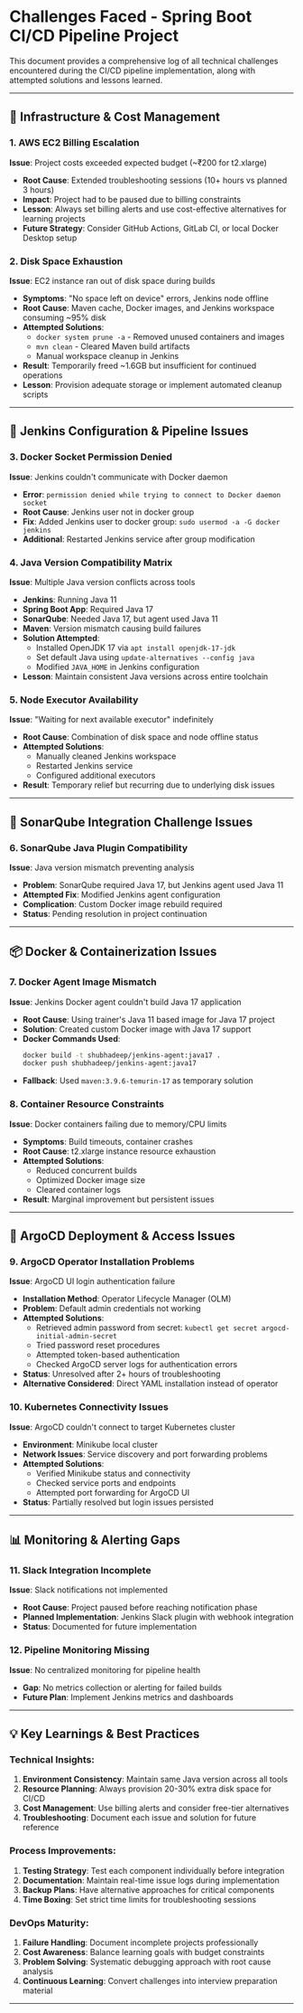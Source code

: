 # Challenges Faced - Spring Boot CI/CD Pipeline Project

This document provides a comprehensive log of all technical challenges encountered during the CI/CD pipeline implementation, along with attempted solutions and lessons learned.

---

## 🚧 Infrastructure & Cost Management

### 1. AWS EC2 Billing Escalation
**Issue**: Project costs exceeded expected budget (~₹200 for t2.xlarge)
- **Root Cause**: Extended troubleshooting sessions (10+ hours vs planned 3 hours)
- **Impact**: Project had to be paused due to billing constraints
- **Lesson**: Always set billing alerts and use cost-effective alternatives for learning projects
- **Future Strategy**: Consider GitHub Actions, GitLab CI, or local Docker Desktop setup

### 2. Disk Space Exhaustion
**Issue**: EC2 instance ran out of disk space during builds
- **Symptoms**: "No space left on device" errors, Jenkins node offline
- **Root Cause**: Maven cache, Docker images, and Jenkins workspace consuming ~95% disk
- **Attempted Solutions**:
  - `docker system prune -a` - Removed unused containers and images
  - `mvn clean` - Cleared Maven build artifacts
  - Manual workspace cleanup in Jenkins
- **Result**: Temporarily freed ~1.6GB but insufficient for continued operations
- **Lesson**: Provision adequate storage or implement automated cleanup scripts

---

## 🔧 Jenkins Configuration & Pipeline Issues

### 3. Docker Socket Permission Denied
**Issue**: Jenkins couldn't communicate with Docker daemon
- **Error**: `permission denied while trying to connect to Docker daemon socket`
- **Root Cause**: Jenkins user not in docker group
- **Fix**: Added Jenkins user to docker group: `sudo usermod -a -G docker jenkins`
- **Additional**: Restarted Jenkins service after group modification

### 4. Java Version Compatibility Matrix
**Issue**: Multiple Java version conflicts across tools
- **Jenkins**: Running Java 11
- **Spring Boot App**: Required Java 17
- **SonarQube**: Needed Java 17, but agent used Java 11
- **Maven**: Version mismatch causing build failures
- **Solution Attempted**:
  - Installed OpenJDK 17 via `apt install openjdk-17-jdk`
  - Set default Java using `update-alternatives --config java`
  - Modified `JAVA_HOME` in Jenkins configuration
- **Lesson**: Maintain consistent Java versions across entire toolchain

### 5. Node Executor Availability
**Issue**: "Waiting for next available executor" indefinitely
- **Root Cause**: Combination of disk space and node offline status
- **Attempted Solutions**:
  - Manually cleaned Jenkins workspace
  - Restarted Jenkins service
  - Configured additional executors
- **Result**: Temporary relief but recurring due to underlying disk issues

---

## 🧪 SonarQube Integration Challenge Issues

### 6. SonarQube Java Plugin Compatibility
**Issue**: Java version mismatch preventing analysis
- **Problem**: SonarQube required Java 17, but Jenkins agent used Java 11
- **Attempted Fix**: Modified Jenkins agent configuration
- **Complication**: Custom Docker image rebuild required
- **Status**: Pending resolution in project continuation

---

## 📦 Docker & Containerization Issues

### 7. Docker Agent Image Mismatch
**Issue**: Jenkins Docker agent couldn't build Java 17 application
- **Root Cause**: Using trainer's Java 11 based image for Java 17 project
- **Solution**: Created custom Docker image with Java 17 support
- **Docker Commands Used**:
  ```bash
  docker build -t shubhadeep/jenkins-agent:java17 .
  docker push shubhadeep/jenkins-agent:java17
  ```
- **Fallback**: Used `maven:3.9.6-temurin-17` as temporary solution

### 8. Container Resource Constraints
**Issue**: Docker containers failing due to memory/CPU limits
- **Symptoms**: Build timeouts, container crashes
- **Root Cause**: t2.xlarge instance resource exhaustion
- **Attempted Solutions**:
  - Reduced concurrent builds
  - Optimized Docker image size
  - Cleared container logs
- **Result**: Marginal improvement but persistent issues

---

## 🔐 ArgoCD Deployment & Access Issues

### 9. ArgoCD Operator Installation Problems
**Issue**: ArgoCD UI login authentication failure
- **Installation Method**: Operator Lifecycle Manager (OLM)
- **Problem**: Default admin credentials not working
- **Attempted Solutions**:
  - Retrieved admin password from secret: `kubectl get secret argocd-initial-admin-secret`
  - Tried password reset procedures
  - Attempted token-based authentication
  - Checked ArgoCD server logs for authentication errors
- **Status**: Unresolved after 2+ hours of troubleshooting
- **Alternative Considered**: Direct YAML installation instead of operator

### 10. Kubernetes Connectivity Issues
**Issue**: ArgoCD couldn't connect to target Kubernetes cluster
- **Environment**: Minikube local cluster
- **Network Issues**: Service discovery and port forwarding problems
- **Attempted Solutions**:
  - Verified Minikube status and connectivity
  - Checked service ports and endpoints
  - Attempted port forwarding for ArgoCD UI
- **Status**: Partially resolved but login issues persisted

---

## 📊 Monitoring & Alerting Gaps

### 11. Slack Integration Incomplete
**Issue**: Slack notifications not implemented
- **Root Cause**: Project paused before reaching notification phase
- **Planned Implementation**: Jenkins Slack plugin with webhook integration
- **Status**: Documented for future implementation

### 12. Pipeline Monitoring Missing
**Issue**: No centralized monitoring for pipeline health
- **Gap**: No metrics collection or alerting for failed builds
- **Future Plan**: Implement Jenkins metrics and dashboards

---

## 💡 Key Learnings & Best Practices

### Technical Insights:
1. **Environment Consistency**: Maintain same Java version across all tools
2. **Resource Planning**: Always provision 20-30% extra disk space for CI/CD
3. **Cost Management**: Use billing alerts and consider free-tier alternatives
4. **Troubleshooting**: Document each issue and solution for future reference

### Process Improvements:
1. **Testing Strategy**: Test each component individually before integration
2. **Documentation**: Maintain real-time issue logs during implementation
3. **Backup Plans**: Have alternative approaches for critical components
4. **Time Boxing**: Set strict time limits for troubleshooting sessions

### DevOps Maturity:
1. **Failure Handling**: Document incomplete projects professionally
2. **Cost Awareness**: Balance learning goals with budget constraints
3. **Problem Solving**: Systematic debugging approach with root cause analysis
4. **Continuous Learning**: Convert challenges into interview preparation material

---

